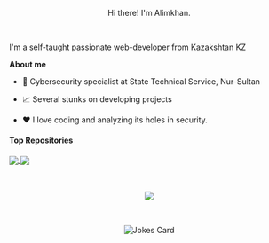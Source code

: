 <p align="center">Hi there! I'm Alimkhan.</p>

<br/>




I'm a self-taught passionate web-developer from Kazakshtan KZ

**About me**

- 💼 Cybersecurity specialist at State Technical Service, Nur-Sultan

- 📈 Several stunks on developing projects

- ❤️ I love coding and analyzing its holes in security.






#### Top Repositories


<a href="https://github.com/alimkhanakimzhan/certs">
  <img align="center" src="https://github-readme-stats.vercel.app/api/pin/?username=alimkhanakimzhan&repo=certs&theme=buefy" />
</a>
<a href="https://alimkhanakimzhan.github.io/cv">
  <img align="center" src="https://github-readme-stats.vercel.app/api/pin/?username=alimkhanakimzhan&repo=cv&theme=buefy" />
</a>
<br />
<br />
<br />
<p align="center"><a href="https://github.com/anuraghazra/github-readme-stats"><img align="center" src="https://github-readme-stats.vercel.app/api/top-langs/?username=alimkhanakimzhan&layout=compact&theme=buefy&hide_border=true" /></a> </p>
<br />
<p align="center"><img src="https://readme-jokes.vercel.app/api?hideBorder&theme=watermelon" alt="Jokes Card" align="center"/></p>
